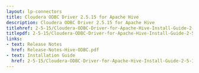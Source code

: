 ```yaml
---
layout: lp-connectors
title: Cloudera ODBC Driver 2.5.15 for Apache Hive
description: Cloudera ODBC Driver 2.5.15 for Apache Hive
titlehref: 2-5-15/Cloudera-ODBC-Driver-for-Apache-Hive-Install-Guide-2-5-15.pdf
titlepdf: 2-5-15/Cloudera-ODBC-Driver-for-Apache-Hive-Install-Guide-2-5-15.pdf
links:
- text: Release Notes
  href: Release-Notes-Hive-ODBC.pdf
- text: Installation Guide
  href: 2-5-15/Cloudera-ODBC-Driver-for-Apache-Hive-Install-Guide-2-5-15.pdf
---
```

